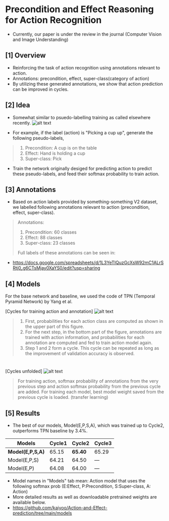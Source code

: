 # Precondition and Effect Reasoning for Action Recognition
- Currently, our paper is under the review in the journal (Computer Vision and Image Understanding)

## [1] Overview
- Reinforcing the task of action recognition using annotations relevant to action.
- Annotations: precondition, effect, super-class(category of action)
- By utilizing these generated annotations, we show that action prediction can be improved in cycles.

## [2] Idea
- Somewhat similar to psuedo-labelling training as called elsewhere recently.
![alt text](https://github.com/kaiyoo/Precondition-and-Effect-Reasoning-for-Action-Recognition/blob/main/img/front_page.PNG?raw=true)

- For example, if the label (action) is "Picking a cup up", generate the following pseudo-labels,
> 1) Precondition: A cup is on the table
> 2) Effect: Hand is holding a cup
> 3) Super-class: Pick
- Train the network originally desiged for predicting action to predict these pseudo-labels, and feed their softmax probability to train action. 

## [3] Annotations
- Based on action labels provided by something-something V2 dataset, we labelled following annotations relevant to action (precondition, effect, super-class).
 
> Annotations:
> 1) Precondition: 60 classes
> 2) Effect: 88 classes
> 3) Super-class: 23 classes
> 
> Full labels of these annotations can be seen in:
- https://docs.google.com/spreadsheets/d/1L3YeTIQuzGcXsW92mC1ALrSRtj0_g6CTsMjay0XaYS0/edit?usp=sharing



## [4] Models
For the base network and baseline, we used the code of TPN (Temporal Pyramid Network) by Yang et al.

[Cycles for training action and annotation]
![alt text](https://github.com/kaiyoo/Precondition-and-Effect-Reasoning-for-Action-Recognition/blob/main/img/main_cycle.PNG?raw=true)
> 1) First, probabilities for each action class are computed as shown in the upper part of this figure. 
> 2) For the next step, in the bottom part of the figure, annotations are trained with action information, and probabilities for each annotation are computed and fed to train action model again. 
> 3) Step 1 and 2 form a cycle. This cycle can be repeated as long as the improvement of validation accuracy is observed.

#

[Cycles unfolded]
![alt text](https://github.com/kaiyoo/Precondition-and-Effect-Reasoning-for-Action-Recognition/blob/main/img/cycle_unfolded.PNG?raw=true)
> For training action, softmax probability of annotations from the very previous step and action softmax probability from the previous cycle are added. 
> For training each model, best model weight saved from the previous cycle is loaded. (transfer learning) 


## [5] Results
- The best of our models, Model(E,P,S,A), which was trained up to Cycle2, outperforms TPN baseline by 3.4%.

Models | Cycle1 | Cycle2 | Cycle3
--- | --- | --- | ---
<b>Model(E,P,S,A)</b>  | 65.15 | <b>65.40</b>  | 65.29 | 
Model(E,P,S)  | 64.21 | 64.50 | —
Model(E,P) | 64.08 | 64.00 | —

- Model names in "Models" tab mean: Action model that uses the following softmax prob (E:Effect, P:Precondition, S:Super-class, A: Action)
- More detailed results as well as downloadable pretrained weights are available below.
- https://github.com/kaiyoo/Action-and-Effect-prediction/tree/main/models
